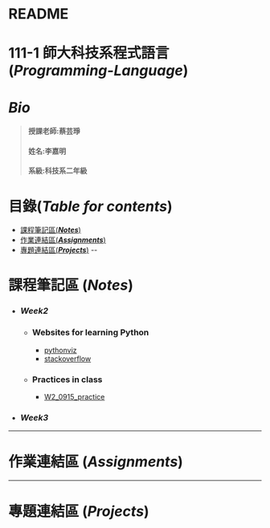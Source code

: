 # README
# 111-1 師大科技系程式語言 (***Programming-Language***)
# ***Bio***
>#### 授課老師:蔡芸琤    
>#### 姓名:李嘉明    
>#### 系級:科技系二年級  
# 目錄(***Table for contents***)
 * [課程筆記區(***Notes***)]()
 * [作業連結區(***Assignments***)]()
 * [專題連結區(***Projects***)]()
--
# 課程筆記區 (***Notes***)
* ### ***Week2***
  * ### Websites for learning Python
    *   [pythonviz](https://pythonviz.com/basic/python-compare-lists-intersection-difference/)
    *   [stackoverflow](https://stackoverflow.com/questions/21448225/getting-indices-of-true-values-in-a-boolean-list)
  * ### Practices in class
    *   [W2_0915_practice](https://github.com/jiaminging/Programming-Language/tree/main/0915) 
* ### ***Week3***
---
# 作業連結區 (***Assignments***)
---
# 專題連結區 (***Projects***)
